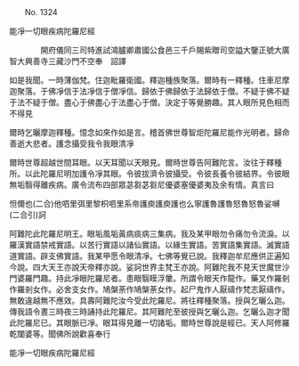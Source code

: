 ﻿　　No. 1324

能凈一切眼疾病陀羅尼經

　　　　開府儀同三司特進試鴻臚卿肅國公食邑三千戶賜紫贈司空謚大鑒正號大廣智大興善寺三藏沙門不空奉　詔譯


如是我聞。一時薄伽梵。住迦毗羅衛國。釋迦種族聚落。爾時有一釋種。住車尼摩迦聚落。于佛凈信于法凈信于僧凈信。歸依于佛歸依于法歸依于僧。不疑于佛不疑于法不疑于僧。盡心于佛盡心于法盡心于僧。決定于等覺勝趣。其人眼所見色相而不得見

爾時乞曬摩迦釋種。憶念如來作如是言。稽首佛世尊智炬陀羅尼能作光明者。歸命善逝大悲者。護念攝受我令我眼清凈

爾時世尊超越世間耳眼。以天耳聞以天眼見。爾時世尊告阿難陀言。汝往于釋種所。以此陀羅尼明加護令凈其眼。令彼拔濟令彼攝受。令彼長養令彼結界。令彼眼無垢翳得離疾病。廣令流布四部眾苾芻苾芻尼優婆塞優婆夷及余有情。真言曰

怛儞也(二合)他呬里弭里黎枳呬里系帝護庾護庾護也么寧護魯護魯怒魯怒魯娑嚩(二合引)訶

阿難陀此陀羅尼明王。眼垢風垢黃病痰病三集病。我及某甲眼勿令痛勿令流淚。以羅漢實語禁戒實語。以苦行實語以諸仙實語。以緣生實語。苦實語集實語。滅實語道實語。辟支佛實語。我某甲愿令眼清凈。七佛等覺已說。我釋迦牟尼應供正遍知今說。四大天王亦說天帝釋亦說。娑訶世界主梵王亦說。阿難陀我不見天世魔世沙門婆羅門趣。持此凈眼陀羅尼者。患眼翳瞙浮暈。所謂令眼天作龍作。藥叉作羅剎作羅剎女作。必舍支女作。鳩槃荼作鳩槃荼女作。起尸鬼作人厭禱作梵志厭禱作。無敢違越無不應效。具壽阿難陀汝今受此陀羅尼。將往釋種聚落。授與乞曬么迦。傳我語令晝三時夜三時誦持此陀羅尼。其阿難陀至彼授與乞曬么迦。乞曬么迦才聞此陀羅尼已。其眼脈已凈。眼耳得見離一切諸垢。爾時世尊說是經已。天人阿修羅乾闥婆等。聞佛所說歡喜奉行

能凈一切眼疾病陀羅尼經
